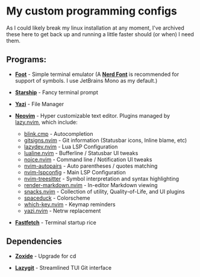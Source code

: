 # My custom programming configs
As I could likely break my linux installation at any moment, I've archived these here to get back up and running a little faster should (or when) I need them.

## Programs:
- [**Foot**](https://codeberg.org/dnkl/foot) - Simple terminal emulator (A [**Nerd Font**](https://www.nerdfonts.com/) is recommended for support of symbols. I use JetBrains Mono as my default.)

- [**Starship**](https://starship.rs/) - Fancy terminal prompt

- [**Yazi**](https://github.com/sxyazi/yazi) - File Manager

- [**Neovim**](https://neovim.io/) - Hyper customizable text editor. Plugins managed by [lazy.nvim](https://github.com/folke/lazy.nvim), which include:
    - [blink.cmp](https://github.com/saghen/blink.cmp) - Autocompletion
    - [gitsigns.nvim](https://github.com/lewis6991/gitsigns.nvim) - Git information (Statusbar icons, Inline blame, etc)
    - [lazydev.nvim](https://github.com/folke/lazydev.nvim) - Lua LSP Configuration
    - [lualine.nvim](https://github.com/nvim-lualine/lualine.nvim) - Bufferline / Statusbar UI tweaks
    - [noice.nvim](https://github.com/folke/noice.nvim) - Command line / Notification UI tweaks
    - [nvim-autopairs](https://github.com/windwp/nvim-autopairs) - Auto parentheses / quotes matching
    - [nvim-lspconfig](https://github.com/neovim/nvim-lspconfig) - Main LSP Configuration
    - [nvim-treesitter](https://github.com/nvim-treesitter/nvim-treesitter) - Symbol interpretation and syntax highlighting
    - [render-markdown.nvim](https://github.com/MeanderingProgrammer/render-markdown.nvim) - In-editor Markdown viewing
    - [snacks.nvim](https://github.com/folke/snacks.nvim) - Collection of utility, Quality-of-Life, and UI plugins
    - [spaceduck](https://github.com/pineapplegiant/spaceduck) - Colorscheme
    - [which-key.nvim](https://github.com/folke/which-key.nvim) - Keymap reminders
    - [yazi.nvim](https://github.com/mikavilpas/yazi.nvim) - Netrw replacement

- [**Fastfetch**](https://github.com/fastfetch-cli/fastfetch) - Terminal startup rice

## Dependencies
- [**Zoxide**](https://github.com/ajeetdsouza/zoxide) - Upgrade for cd

- [**Lazygit**](https://github.com/jesseduffield/lazygit) - Streamlined TUI Git interface
